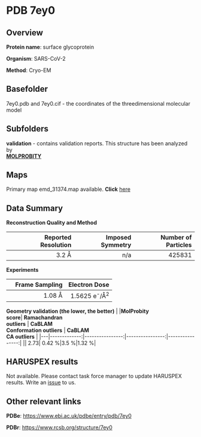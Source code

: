 # PDB 7ey0

## Overview

**Protein name**: surface glycoprotein

**Organism**: SARS-CoV-2

**Method**: Cryo-EM



## Basefolder

7ey0.pdb and 7ey0.cif - the coordinates of the threedimensional molecular model

## Subfolders





**validation** - contains validation reports. This structure has been analyzed by <br>  [**MOLPROBITY**](https://github.com/thorn-lab/coronavirus_structural_task_force/tree/master/pdb/surface_glycoprotein/SARS-CoV-2/7ey0/validation/molprobity)    



## Maps

Primary map emd_31374.map available. **Click** [here](http://ftp.wwpdb.org/pub/emdb/structures/EMD-31374/map/) 

## Data Summary
**Reconstruction Quality and Method**

|   | Reported Resolution | Imposed Symmetry | Number of Particles |
|---|-------------:|----------------:|--------------:|
|   |3.2 Å|n/a|425831|

**Experiments**

|   | Frame Sampling | Electron Dose |
|---|-------------:|----------------:|
|   |1.08 Å|1.5625 e<sup>-</sup>/Å<sup>2</sup>|

**Geometry validation (the lower, the better)**
|   |**MolProbity<br>score**| **Ramachandran<br>outliers** | **CaBLAM<br>Conformation outliers** | **CaBLAM<br>CA outliers** |
|---|-------------:|----------------:|----------------:|----------------:|
||  2.73|  0.42 %|3.5 %|1.32 %|

## HARUSPEX results

Not available. Please contact task force manager to update HARUSPEX results. Write an [issue](https://github.com/thorn-lab/coronavirus_structural_task_force/issues) to us.

## Other relevant links 
**PDBe**:  https://www.ebi.ac.uk/pdbe/entry/pdb/7ey0
 
**PDBr**: https://www.rcsb.org/structure/7ey0 
